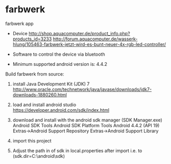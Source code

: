 farbwerk
========

farbwerk app

* Device
http://shop.aquacomputer.de/product_info.php?products_id=3233
http://forum.aquacomputer.de/wasserk-hlung/105463-farbwerk-jetzt-wird-es-bunt-neuer-4x-rgb-led-controller/

* Software to control the device via bluetooth
* Minimum supported android version is: 4.4.2

Build farbwerk from source:

1. install  Java Development Kit (JDK) 7
http://www.oracle.com/technetwork/java/javase/downloads/jdk7-downloads-1880260.html

2. load and install android studio
https://developer.android.com/sdk/index.html

3. download and install with the android sdk manager (SDK Manager.exe)
Android SDK Tools
Android SDK Platform Tools
Android 4.4.2 (API 19)
Extras->Android Support Repository
Extras->Android Support Library

4. import this project

5. Adjust the path in of sdk in local.properties after import i.e. to (sdk.dir=C\:\\android\\sdk)